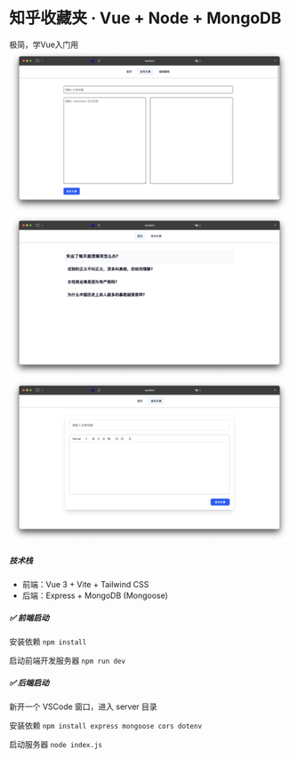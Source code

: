# 知乎收藏夹 · Vue + Node + MongoDB 

极简，学Vue入门用 
![alt text](image.png)
![alt text](image-1.png)
![alt text](image-2.png)
##### **技术栈**

- 前端：Vue 3 + Vite + Tailwind CSS
- 后端：Express + MongoDB (Mongoose)

##### **✅ 前端启动**

安装依赖
`npm install`

启动前端开发服务器
`npm run dev`

##### ✅ 后端启动

新开一个 VSCode 窗口，进入 server 目录

安装依赖
`npm install express mongoose cors dotenv`

启动服务器
`node index.js`
